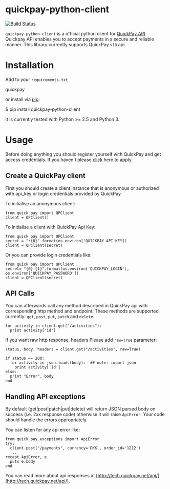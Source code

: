 # quickpay-python-client

[![Build Status](https://travis-ci.org/QuickPay/quickpay-python-client.svg)](https://travis-ci.org/QuickPay/quickpay-python-client)

`quickpay-python-client` is a official python client for [QuickPay API](http://tech.quickpay.net/api). Quickpay API enables you to accept payments in a secure and reliable manner. This library currently supports QuickPay `v10` api.

Installation
===============

Add to your `requirements.txt`
  
  quickpay

or install via [pip](https://github.com/pypa/pip):

  $ pip install quickpay-python-client

It is currently tested with Python >= 2.5 and Python 3.

Usage
=====

Before doing anything you should register yourself with QuickPay and get access credentials. If you haven't please [click](http://quickpay.net) here to apply.


Create a QuickPay client
------------------------

First you should create a client instance that is anonymous or authorized with api_key or login credentials provided by QuickPay.

To initialise an anonymous client:

```
from quick pay import QPClient
client = QPClient()
```

To initialise a client with QuickPay Api Key:

```
from quick pay import QPClient
secret = ":{0}".format(os.environ['QUICKPAY_API_KEY])
client = QPClient(secret)
```

Or you can provide login credentials like:

```
from quick pay import QPClient
secret= "{0}:{1}".format(os.environ['QUICKPAY_LOGIN'], os.environ['QUICKPAY_PASSWORD'])
client = QPClient(secret)
```



API Calls
---------

You can afterwards call any method described in QuickPay api with corresponding http method and endpoint. These methods are supported currently: `get`, `post`, `put`, `patch` and `delete`.

```
for activity in client.get("/activities"):
  print activity['id']
```

If you want raw http response, headers Please add `raw=True` parameter:

```
status, body, headers = client.get("/activities", raw=True)

if status == 200:
  for activity in json.loads(body):  ## note: import json
    print activity['id']
else:
  print "Error", body
end
```

Handling API exceptions
----------------------

By default (get|post|patch|put|delete) will return JSON parsed body on success (i.e. 2xx response code) otherwise it will raise `ApiError`. Your code should handle the errors appropriately. 

You can listen for any api error like:

```
from quick pay.exceptions import ApiError
try:
  client.post("/payments", currency='DKK', order_id='1212')
  ... 
rxcept ApiError, e
  puts e.body
end
```

You can read more about api responses at [http://tech.quickpay.net/api/](http://tech.quickpay.net/api/).
